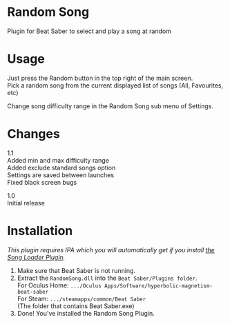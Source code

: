 # Random Song
Plugin for Beat Saber to select and play a song at random  
  
# Usage  
Just press the Random button in the top right of the main screen.  
Pick a random song from the current displayed list of songs (All, Favourites, etc)  
  
Change song difficulty range in the Random Song sub menu of Settings.  
  
# Changes  
1.1  
Added min and max difficulty range  
Added exclude standard songs option  
Settings are saved between launches  
Fixed black screen bugs  

1.0  
Initial release  
  
# Installation  
*This plugin requires IPA which you will automatically get if you install [the Song Loader Plugin](https://github.com/xyonico/BeatSaberSongInjector/releases).*  
  
1. Make sure that Beat Saber is not running.  
2. Extract the `RandomSong.dll` into the `Beat Saber/Plugins folder`.  
	For Oculus Home: `.../Oculus Apps/Software/hyperbolic-magnetism-beat-saber`  
	For Steam: `.../steamapps/common/Beat Saber`  
		(The folder that contains Beat Saber.exe)  
4. Done! You've installed the Random Song Plugin.  